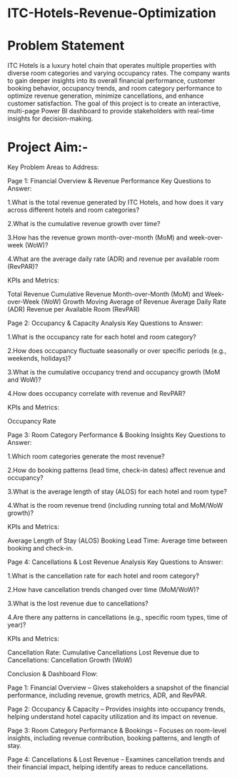 # ITC-Hotels-Revenue-Optimization 

# Problem Statement
ITC Hotels is a luxury hotel chain that operates multiple properties with diverse room categories and varying occupancy rates. The company wants to gain deeper insights into its overall financial performance, customer booking behavior, occupancy trends, and room category performance to optimize revenue generation, minimize cancellations, and enhance customer satisfaction. The goal of this project is to create an interactive, multi-page Power BI dashboard to provide stakeholders with real-time insights for decision-making.

# Project Aim:-

Key Problem Areas to Address:

Page 1: Financial Overview & Revenue Performance
Key Questions to Answer:

1.What is the total revenue generated by ITC Hotels, and how does it vary across different hotels and room categories?

2.What is the cumulative revenue growth over time?

3.How has the revenue grown month-over-month (MoM) and week-over-week (WoW)?

4.What are the average daily rate (ADR) and revenue per available room (RevPAR)?

KPIs and Metrics:

Total Revenue
Cumulative Revenue
Month-over-Month (MoM) and Week-over-Week (WoW) Growth
Moving Average of Revenue
Average Daily Rate (ADR)
Revenue per Available Room (RevPAR)
 

Page 2: Occupancy & Capacity Analysis
Key Questions to Answer:

1.What is the occupancy rate for each hotel and room category?

2.How does occupancy fluctuate seasonally or over specific periods (e.g., weekends, holidays)?

3.What is the cumulative occupancy trend and occupancy growth (MoM and WoW)?

4.How does occupancy correlate with revenue and RevPAR?

KPIs and Metrics:

Occupancy Rate
 

Page 3: Room Category Performance & Booking Insights
Key Questions to Answer:

1.Which room categories generate the most revenue?

2.How do booking patterns (lead time, check-in dates) affect revenue and occupancy?

3.What is the average length of stay (ALOS) for each hotel and room type?

4.What is the room revenue trend (including running total and MoM/WoW growth)?

KPIs and Metrics:

Average Length of Stay (ALOS)
Booking Lead Time: Average time between booking and check-in.
 

Page 4: Cancellations & Lost Revenue Analysis
Key Questions to Answer:

1.What is the cancellation rate for each hotel and room category?

2.How have cancellation trends changed over time (MoM/WoW)?

3.What is the lost revenue due to cancellations?

4.Are there any patterns in cancellations (e.g., specific room types, time of year)?

KPIs and Metrics:

Cancellation Rate:
Cumulative Cancellations
Lost Revenue due to Cancellations:
Cancellation Growth (WoW)
 

Conclusion & Dashboard Flow:

Page 1: Financial Overview – Gives stakeholders a snapshot of the financial performance, including revenue, growth metrics, ADR, and RevPAR.

Page 2: Occupancy & Capacity – Provides insights into occupancy trends, helping understand hotel capacity utilization and its impact on revenue.

Page 3: Room Category Performance & Bookings – Focuses on room-level insights, including revenue contribution, booking patterns, and length of stay.

Page 4: Cancellations & Lost Revenue – Examines cancellation trends and their financial impact, helping identify areas to reduce cancellations.
